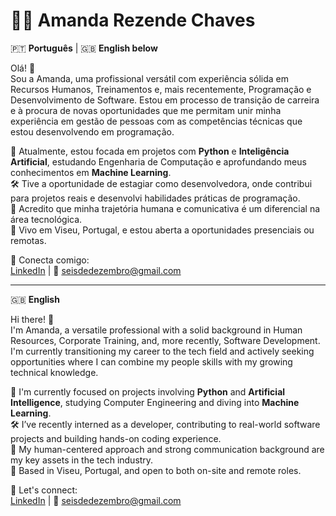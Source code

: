 # 👩‍💻 Amanda Rezende Chaves

🇵🇹 **Português** | 🇬🇧 **English below**

Olá! 👋  
Sou a Amanda, uma profissional versátil com experiência sólida em Recursos Humanos, Treinamentos e, mais recentemente, Programação e Desenvolvimento de Software. Estou em processo de transição de carreira e à procura de novas oportunidades que me permitam unir minha experiência em gestão de pessoas com as competências técnicas que estou desenvolvendo em programação.

🌱 Atualmente, estou focada em projetos com **Python** e **Inteligência Artificial**, estudando Engenharia de Computação e aprofundando meus conhecimentos em **Machine Learning**.  
🛠️ Tive a oportunidade de estagiar como desenvolvedora, onde contribui para projetos reais e desenvolvi habilidades práticas de programação.  
🧠 Acredito que minha trajetória humana e comunicativa é um diferencial na área tecnológica.  
📍 Vivo em Viseu, Portugal, e estou aberta a oportunidades presenciais ou remotas.

🔗 Conecta comigo:  
[LinkedIn](https://www.linkedin.com/in/amanda-chaves-6927201bb) | 📧 seisdedezembro@gmail.com

---

🇬🇧 **English**

Hi there! 👋  
I'm Amanda, a versatile professional with a solid background in Human Resources, Corporate Training, and, more recently, Software Development. I'm currently transitioning my career to the tech field and actively seeking opportunities where I can combine my people skills with my growing technical knowledge.

🌱 I'm currently focused on projects involving **Python** and **Artificial Intelligence**, studying Computer Engineering and diving into **Machine Learning**.  
🛠️ I’ve recently interned as a developer, contributing to real-world software projects and building hands-on coding experience.  
🧠 My human-centered approach and strong communication background are my key assets in the tech industry.  
📍 Based in Viseu, Portugal, and open to both on-site and remote roles.

🔗 Let's connect:  
[LinkedIn](https://www.linkedin.com/in/amanda-chaves-6927201bb) | 📧 seisdedezembro@gmail.com

